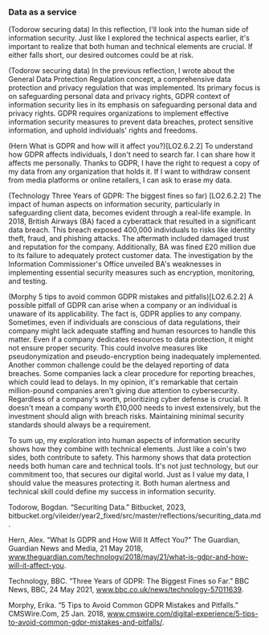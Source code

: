 
### Data as a service

(Todorow securing data)
In this reflection, I'll look into the human side of information security. Just like I explored the technical aspects earlier, it's important to realize that both human and technical elements are crucial. If either falls short, our desired outcomes could be at risk.

(Todorow securing data)
In the previous reflection, I wrote about the General Data Protection Regulation concept, a comprehensive data protection and privacy regulation that was implemented. Its primary focus is on safeguarding personal data and privacy rights, GDPR context of information security lies in its emphasis on safeguarding personal data and privacy rights. GDPR requires organizations to implement effective information security measures to prevent data breaches, protect sensitive information, and uphold individuals' rights and freedoms.

(Hern What is GDPR and how will it affect you?)[LO2.6.2.2]
To understand how GDPR affects individuals, I don't need to search far. I can share how it affects me personally. Thanks to GDPR, I have the right to request a copy of my data from any organization that holds it. If I want to withdraw consent from media platforms or online retailers, I can ask to erase my data.

(Technology Three Years of GDPR: The biggest fines so far)
[LO2.6.2.2]
The impact of human aspects on information security, particularly in safeguarding client data, becomes evident through a real-life example. In 2018, British Airways (BA) faced a cyberattack that resulted in a significant data breach. This breach exposed 400,000 individuals to risks like identity theft, fraud, and phishing attacks. The aftermath included damaged trust and reputation for the company. Additionally, BA was fined £20 million due to its failure to adequately protect customer data. The investigation by the Information Commissioner's Office unveiled BA's weaknesses in implementing essential security measures such as encryption, monitoring, and testing.

(Morphy 5 tips to avoid common GDPR mistakes and pitfalls)[LO2.6.2.2]
A possible pitfall of GDPR can arise when a company or an individual is unaware of its applicability. The fact is, GDPR applies to any company. Sometimes, even if individuals are conscious of data regulations, their company might lack adequate staffing and human resources to handle this matter. Even if a company dedicates resources to data protection, it might not ensure proper security. This could involve measures like pseudonymization and pseudo-encryption being inadequately implemented. Another common challenge could be the delayed reporting of data breaches. Some companies lack a clear procedure for reporting breaches, which could lead to delays. In my opinion, it's remarkable that certain million-pound companies aren't giving due attention to cybersecurity. Regardless of a company's worth, prioritizing cyber defense is crucial. It doesn't mean a company worth £10,000 needs to invest extensively, but the investment should align with breach risks. Maintaining minimal security standards should always be a requirement.

To sum up, my exploration into human aspects of information security shows how they combine with technical elements. Just like a coin's two sides, both contribute to safety. This harmony shows that data protection needs both human care and technical tools. It's not just technology, but our commitment too, that secures our digital world. Just as I value my data, I should value the measures protecting it. Both human alertness and technical skill could define my success in information security.

Todorow, Bogdan. “Securiting Data.” Bitbucket, 2023, bitbucket.org/vileider/year2_fixed/src/master/reflections/securiting_data.md. 

Hern, Alex. “What Is GDPR and How Will It Affect You?” The Guardian, Guardian News and Media, 21 May 2018, www.theguardian.com/technology/2018/may/21/what-is-gdpr-and-how-will-it-affect-you. 

Technology, BBC. “Three Years of GDPR: The Biggest Fines so Far.” BBC News, BBC, 24 May 2021, www.bbc.co.uk/news/technology-57011639. 

Morphy, Erika. “5 Tips to Avoid Common GDPR Mistakes and Pitfalls.” CMSWire.Com, 25 Jan. 2018, www.cmswire.com/digital-experience/5-tips-to-avoid-common-gdpr-mistakes-and-pitfalls/. 